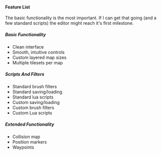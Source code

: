 #### Feature List

The basic functionality is the most important. If I can get that going (and a few standard scripts) the editor might reach it's first milestone.

##### Basic Functionality

* Clean interface
* Smooth, intuitive controls
* Custom layered map sizes
* Multiple tilesets per map

##### Scripts And Filters

* Standard brush filters
* Standard saving/loading
* Standard lua scripts
* Custom saving/loading
* Custom brush filters
* Custom Lua scripts

##### Extended Functionality

* Collision map
* Position markers
* Waypoints